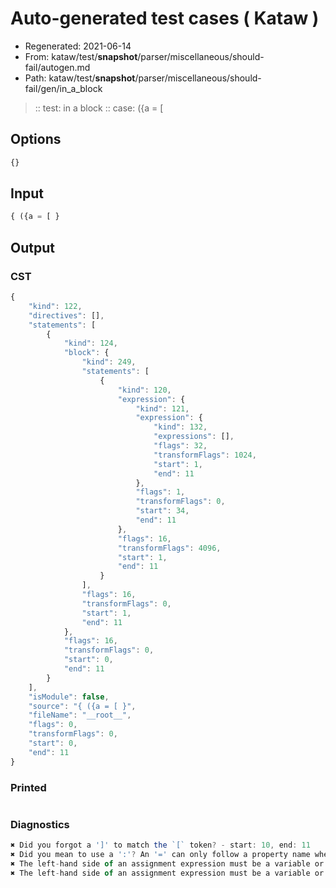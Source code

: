 # Auto-generated test cases ( Kataw )
- Regenerated: 2021-06-14
- From: kataw/test/__snapshot__/parser/miscellaneous/should-fail/autogen.md
- Path: kataw/test/__snapshot__/parser/miscellaneous/should-fail/gen/in_a_block
> :: test: in a block
> :: case: ({a = [
## Options

`````js
{}
`````
## Input

`````js
{ ({a = [ }
`````
## Output

### CST

```javascript
{
    "kind": 122,
    "directives": [],
    "statements": [
        {
            "kind": 124,
            "block": {
                "kind": 249,
                "statements": [
                    {
                        "kind": 120,
                        "expression": {
                            "kind": 121,
                            "expression": {
                                "kind": 132,
                                "expressions": [],
                                "flags": 32,
                                "transformFlags": 1024,
                                "start": 1,
                                "end": 11
                            },
                            "flags": 1,
                            "transformFlags": 0,
                            "start": 34,
                            "end": 11
                        },
                        "flags": 16,
                        "transformFlags": 4096,
                        "start": 1,
                        "end": 11
                    }
                ],
                "flags": 16,
                "transformFlags": 0,
                "start": 1,
                "end": 11
            },
            "flags": 16,
            "transformFlags": 0,
            "start": 0,
            "end": 11
        }
    ],
    "isModule": false,
    "source": "{ ({a = [ }",
    "fileName": "__root__",
    "flags": 0,
    "transformFlags": 0,
    "start": 0,
    "end": 11
}
```

### Printed

```javascript

```

### Diagnostics

```javascript
✖ Did you forgot a ']' to match the `[` token? - start: 10, end: 11
✖ Did you mean to use a ':'? An '=' can only follow a property name when the containing object literal is part of a destructuring - start: 11, end: 11
✖ The left-hand side of an assignment expression must be a variable or a property access - start: 11, end: 11
✖ The left-hand side of an assignment expression must be a variable or a property access - start: 11, end: 11

```

